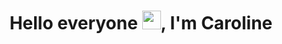### <h1 align="center">Hello everyone <img src="https://raw.githubusercontent.com/kaueMarques/kaueMarques/master/hi.gif" width="30px">, I'm Caroline</h1>

<!--
**crlne/crlne** is a ✨ _special_ ✨ repository because its `README.md` (this file) appears on your GitHub profile.

Here are some ideas to get you started:

- 🔭 I’m currently working on ...
- 🌱 I’m currently learning ...
- 👯 I’m looking to collaborate on ...
- 🤔 I’m looking for help with ...
- 💬 Ask me about ...
- 📫 How to reach me: ...
- 😄 Pronouns: ...
- ⚡ Fun fact: ...
-->
